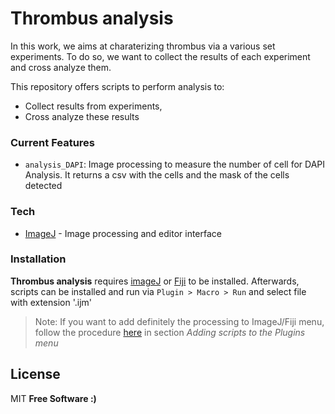 # Thrombus analysis

In this work, we aims at charaterizing thrombus via a various set experiments. To do so, we want to collect the results of each experiment and cross analyze them.

This repository offers scripts to perform analysis to:
  - Collect results from experiments,
  - Cross analyze these results

### Current Features
  - `analysis_DAPI`: Image processing to measure the number of cell for DAPI Analysis. It returns a csv with the cells and the mask of the cells detected

### Tech
* [ImageJ](https://imagej.nih.gov/ij/index.html) - Image processing and editor interface

### Installation

**Thrombus analysis** requires [imageJ](https://imagej.nih.gov/ij/index.html) or [Fiji](https://imagej.net/Fiji) to be installed. Afterwards, scripts can be installed and run via `Plugin > Macro > Run` and select file with extension '.ijm'
> Note: If you want to add definitely the processing to ImageJ/Fiji menu, follow the procedure [here](https://imagej.net/Scripting#Supported_languages) in section *Adding scripts to the Plugins menu*


License
----

MIT
**Free Software :)**
